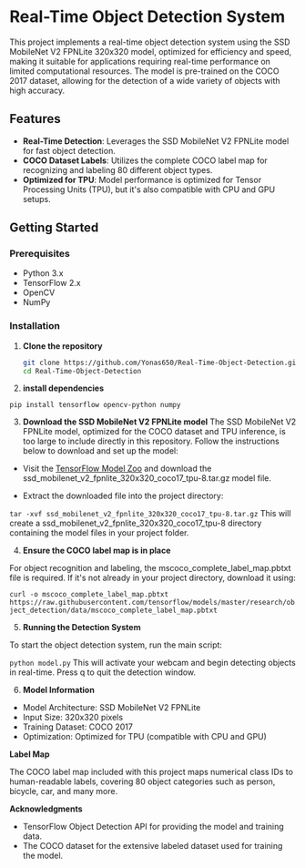 # Real-Time Object Detection System

This project implements a real-time object detection system using the SSD MobileNet V2 FPNLite 320x320 model, optimized for efficiency and speed, making it suitable for applications requiring real-time performance on limited computational resources. The model is pre-trained on the COCO 2017 dataset, allowing for the detection of a wide variety of objects with high accuracy.

## Features

- **Real-Time Detection**: Leverages the SSD MobileNet V2 FPNLite model for fast object detection.
- **COCO Dataset Labels**: Utilizes the complete COCO label map for recognizing and labeling 80 different object types.
- **Optimized for TPU**: Model performance is optimized for Tensor Processing Units (TPU), but it's also compatible with CPU and GPU setups.

## Getting Started

### Prerequisites

- Python 3.x
- TensorFlow 2.x
- OpenCV
- NumPy

### Installation

1. **Clone the repository**

   ```sh
   git clone https://github.com/Yonas650/Real-Time-Object-Detection.git
   cd Real-Time-Object-Detection
2. **install dependencies**

```pip install tensorflow opencv-python numpy```

3. **Download the SSD MobileNet V2 FPNLite model**
The SSD MobileNet V2 FPNLite model, optimized for the COCO dataset and TPU inference, is too large to include directly in this repository. Follow the instructions below to download and set up the model:

- Visit the [TensorFlow Model Zoo](https://github.com/tensorflow/models/blob/master/research/object_detection/g3doc/tf2_detection_zoo.md) and download the ssd_mobilenet_v2_fpnlite_320x320_coco17_tpu-8.tar.gz model file.

- Extract the downloaded file into the project directory:

```tar -xvf ssd_mobilenet_v2_fpnlite_320x320_coco17_tpu-8.tar.gz```
This will create a ssd_mobilenet_v2_fpnlite_320x320_coco17_tpu-8 directory containing the model files in your project folder.

4. **Ensure the COCO label map is in place**

For object recognition and labeling, the mscoco_complete_label_map.pbtxt file is required. If it's not already in your project directory, download it using:

```curl -o mscoco_complete_label_map.pbtxt https://raw.githubusercontent.com/tensorflow/models/master/research/object_detection/data/mscoco_complete_label_map.pbtxt```

5. **Running the Detection System**

To start the object detection system, run the main script:

```python model.py```
This will activate your webcam and begin detecting objects in real-time. Press q to quit the detection window.

6. **Model Information**

- Model Architecture: SSD MobileNet V2 FPNLite
- Input Size: 320x320 pixels
- Training Dataset: COCO 2017
- Optimization: Optimized for TPU (compatible with CPU and GPU)

**Label Map**

The COCO label map included with this project maps numerical class IDs to human-readable labels, covering 80 object categories such as person, bicycle, car, and many more.

**Acknowledgments**
- TensorFlow Object Detection API for providing the model and training data.
- The COCO dataset for the extensive labeled dataset used for training the model.